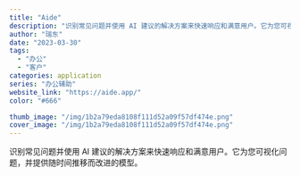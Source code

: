 ```yaml
---
title: "Aide"
description: "识别常见问题并使用 AI 建议的解决方案来快速响应和满意用户。它为您可视化问题，并提供随时间推移而改进的模型。"
author: "瑞东"
date: "2023-03-30"
tags:
  - "办公"
  - "客户"
categories: application
series: "办公辅助"
website_link: "https://aide.app/"
color: "#666"

thumb_image: "/img/1b2a79eda8108f111d52a09f57df474e.png"
cover_image: "/img/1b2a79eda8108f111d52a09f57df474e.png"
---
```


识别常见问题并使用 AI 建议的解决方案来快速响应和满意用户。它为您可视化问题，并提供随时间推移而改进的模型。